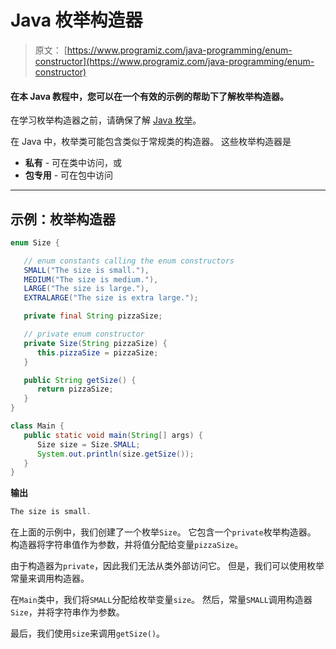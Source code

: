 # Java 枚举构造器

> 原文： [https://www.programiz.com/java-programming/enum-constructor](https://www.programiz.com/java-programming/enum-constructor)

#### 在本 Java 教程中，您可以在一个有效的示例的帮助下了解枚举构造器。

在学习枚举构造器之前，请确保了解 [Java 枚举](/java-programming/enums)。

在 Java 中，枚举类可能包含类似于常规类的构造器。 这些枚举构造器是

*   **私有** - 可在类中访问，或
*   **包专用** - 可在包中访问

* * *

## 示例：枚举构造器

```java
enum Size {

   // enum constants calling the enum constructors 
   SMALL("The size is small."),
   MEDIUM("The size is medium."),
   LARGE("The size is large."),
   EXTRALARGE("The size is extra large.");

   private final String pizzaSize;

   // private enum constructor
   private Size(String pizzaSize) {
      this.pizzaSize = pizzaSize;
   }

   public String getSize() {
      return pizzaSize;
   }
}

class Main {
   public static void main(String[] args) {
      Size size = Size.SMALL;
      System.out.println(size.getSize());
   }
} 
```

**输出**

```java
The size is small. 
```

在上面的示例中，我们创建了一个枚举`Size`。 它包含一个`private`枚举构造器。 构造器将字符串值作为参数，并将值分配给变量`pizzaSize`。

由于构造器为`private`，因此我们无法从类外部访问它。 但是，我们可以使用枚举常量来调用构造器。

在`Main`类中，我们将`SMALL`分配给枚举变量`size`。 然后，常量`SMALL`调用构造器`Size`，并将字符串作为参数。

最后，我们使用`size`来调用`getSize()`。